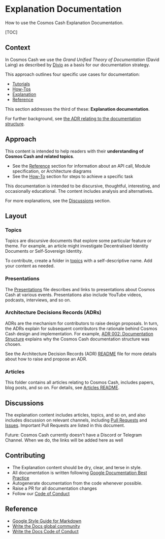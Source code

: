 # Explanation Documentation

How to use the Cosmos Cash Explanation Documentation.

[TOC]


## Context

In Cosmos Cash we use the  *Grand Unified Theory of Documentation* (David Laing) as described by [Divio](https://documentation.divio.com/) as a basis for our documentation strategy.

This approach outlines four specific use cases for documentation:

* [Tutorials](../Tutorials/README.md)
* [How-Tos](../How-To/README.md)
* [Explanation](./README.md)
* [Reference](./Reference/README.md)


This section addresses the third of these: **Explanation documentation**. 

For further background, see [the ADR relating to the documentation structure](./ADR/adr-002-docs-structure.md). 

## Approach

This content is intended to help readers with their **understanding of Cosmos Cash and related topics**. 

* See the [Reference](../Reference) section for information about an API call, Module specification, or Architecture diagrams 
* See the [How-To](../How-To) section for steps to achieve a specific task

This documentation is intended to be discursive, thoughtful, interesting, and occasionally educational. The content includes analysis and alternatives. 

For more explanations, see the [Discussions](#Discussions) section.

## Layout
### Topics

Topics are discursive documents that explore some particular feature or theme.  For example, an article might investigate Decentralised Identity Documents or Self-Sovereign Identity.

To contribute, create a folder in [topics](./topics) with a self-descriptive name. Add your content as needed.

### Presentations

The [Presentations](PRESENTATIONS.md) file describes and links to presentations about Cosmos Cash at various events. Presentations also include YouTube videos,  podcasts, interviews, and so on. 


### Architecture Decisions Records (ADRs)

 ADRs are the mechanism for contributors to raise design proposals. In turn, the ADRs explain for subsequent contributors the rationale behind Cosmos Cash design and implementation. For example, [ADR 002: Documentation Structure](./ADR/adr-002-docs-structure.md) explains why the Cosmos Cash documentation structure was chosen. 

See the Architecture Decision Records (ADR) [README](./ADR/README.md) file for more details about how to raise and propose an ADR.

### Articles

This folder contains all articles relating to Cosmos Cash, includes papers, blog posts, and so on. For details, see [Articles README](articles/README.md).


## Discussions

The explanation content includes articles, topics, and so on, and also includes discussion on relevant channels, including [Pull Requests](https://github.com/allinbits/cosmos-cash/pulls) and [Issues](https://github.com/allinbits/cosmos-cash/issues). Important Pull Requests are listed in this document.

Future: Cosmos Cash currently doesn't have a Discord or Telegram Channel. When we do, the links will be added here as well
## Contributing

* The Explanation content should be dry, clear, and terse in style.
* All documentation is written following [Google Documentation Best Practice](https://google.github.io/styleguide/docguide/best_practices.html)
* Autogenerate documentation from the code whenever possible.
* Raise a PR for all documentation changes
* Follow our [Code of Conduct](../CONTRIBUTING.md)

## Reference

- [Google Style Guide for Markdown](https://github.com/google/styleguide/blob/gh-pages/docguide/style.md)
- [Write the Docs global community](https://www.writethedocs.org/)
- [Write the Docs Code of Conduct](https://www.writethedocs.org/code-of-conduct/#the-principles)
